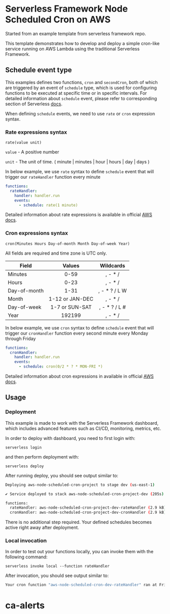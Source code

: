 # Serverless Framework Node Scheduled Cron on AWS

Started from an example template from serverless framework repo.

This template demonstrates how to develop and deploy a simple cron-like service running on AWS Lambda using the traditional Serverless Framework.

## Schedule event type

This examples defines two functions, `cron` and `secondCron`, both of which are triggered by an event of `schedule` type, which is used for configuring functions to be executed at specific time or in specific intervals. For detailed information about `schedule` event, please refer to corresponding section of Serverless [docs](https://serverless.com/framework/docs/providers/aws/events/schedule/).

When defining `schedule` events, we need to use `rate` or `cron` expression syntax.

### Rate expressions syntax

```pseudo
rate(value unit)
```

`value` - A positive number

`unit` - The unit of time. ( minute | minutes | hour | hours | day | days )

In below example, we use `rate` syntax to define `schedule` event that will trigger our `rateHandler` function every minute

```yml
functions:
  rateHandler:
    handler: handler.run
    events:
      - schedule: rate(1 minute)
```

Detailed information about rate expressions is available in official [AWS docs](https://docs.aws.amazon.com/AmazonCloudWatch/latest/events/ScheduledEvents.html#RateExpressions).

### Cron expressions syntax

```pseudo
cron(Minutes Hours Day-of-month Month Day-of-week Year)
```

All fields are required and time zone is UTC only.

| Field        |     Values      |   Wildcards    |
| ------------ | :-------------: | :------------: |
| Minutes      |      0-59       |    , - \* /    |
| Hours        |      0-23       |    , - \* /    |
| Day-of-month |      1-31       | , - \* ? / L W |
| Month        | 1-12 or JAN-DEC |    , - \* /    |
| Day-of-week  | 1-7 or SUN-SAT  | , - \* ? / L # |
| Year         |     192199      |    , - \* /    |

In below example, we use `cron` syntax to define `schedule` event that will trigger our `cronHandler` function every second minute every Monday through Friday

```yml
functions:
  cronHandler:
    handler: handler.run
    events:
      - schedule: cron(0/2 * ? * MON-FRI *)
```

Detailed information about cron expressions in available in official [AWS docs](https://docs.aws.amazon.com/AmazonCloudWatch/latest/events/ScheduledEvents.html#CronExpressions).

## Usage

### Deployment

This example is made to work with the Serverless Framework dashboard, which includes advanced features such as CI/CD, monitoring, metrics, etc.

In order to deploy with dashboard, you need to first login with:

```
serverless login
```

and then perform deployment with:

```
serverless deploy
```

After running deploy, you should see output similar to:

```bash
Deploying aws-node-scheduled-cron-project to stage dev (us-east-1)

✔ Service deployed to stack aws-node-scheduled-cron-project-dev (205s)

functions:
  rateHandler: aws-node-scheduled-cron-project-dev-rateHandler (2.9 kB)
  cronHandler: aws-node-scheduled-cron-project-dev-cronHandler (2.9 kB)
```

There is no additional step required. Your defined schedules becomes active right away after deployment.

### Local invocation

In order to test out your functions locally, you can invoke them with the following command:

```
serverless invoke local --function rateHandler
```

After invocation, you should see output similar to:

```bash
Your cron function "aws-node-scheduled-cron-dev-rateHandler" ran at Fri Mar 05 2021 15:14:39 GMT+0100 (Central European Standard Time)
```
# ca-alerts
